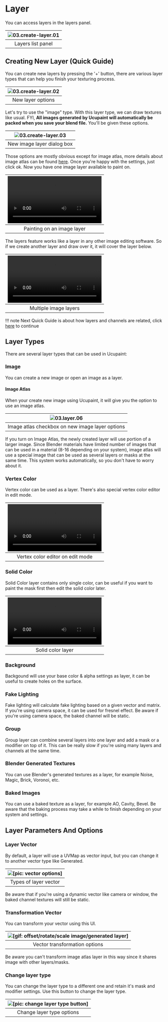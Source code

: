 # Layer

You can access layers in the layers panel.

|![03.create-layer.01](source/03.create-layer.01.png)|
|:--:|
|Layers list panel| {align=center}

## Creating New Layer (Quick Guide)

You can create new layers by pressing the '+' button, there are various layer types that can help you finish your texturing process.

|![03.create-layer.02](source/03.create-layer.02.png)|
|:--:|
|New layer options| {align=center}

Let's try to use the "image" type. With this layer type, we can draw textures like usual. FYI, **All images generated by Ucupaint will automatically be packed when you save your blend file.**
You'll be given these options.

|![03.create-layer.03](source/03.create-layer.03.png)|
|:--:|
|New image layer dialog box| {align=center}


Those options are mostly obvious except for image atlas, more details about image atlas can be found [here](#image-atlas).
Once you're happy with the settings, just click ok. Now you have one image layer available to paint on.

|![type:video](source/03.create-layer.04.mp4)|
|:--:|
|Painting on an image layer| {align=center}


The layers feature works like a layer in any other image editing software. So if we create another layer and draw over it, it will cover the layer below.

|![type:video](source/03.create-layer.05.mp4)|
|:--:|
|Multiple image layers| {align=center}

!!! note
    Next Quick Guide is about how layers and channels are related, click [here](../01.03.layer-channel/#setting-up-layer-channel-quick-guide) to continue

## Layer Types

There are several layer types that can be used in Ucupaint:

### Image

You can create a new image or open an image as a layer.

#### Image Atlas

When your create new image using Ucupaint, it will give you the option to use an image atlas.

|![03.layer.06](source/03.layer.06.png)|
|:--:|
|Image atlas checkbox on new image layer options| {align=center}

If you turn on Image Atlas, the newly created layer will use portion of a larger image. Since Blender materials have limited number of images that can be used in a material (8-16 depending on your system), image atlas will use a special image that can be used as several layers or masks at the same time. This system works automatically, so you don't have to worry about it.

### Vertex Color

Vertex color can be used as a layer. There's also special vertex color editor in edit mode.

|![type:video](source/03.layer.07.mp4)|
|:--:|
|Vertex color editor on edit mode| {align=center}

### Solid Color

Solid Color layer contains only single color, can be useful if you want to paint the mask first then edit the solid color later.

|![type:video](source/03.layer.08.mp4)|
|:--:|
|Solid color layer| {align=center}

### Background

Backgound will use your base color & alpha settings as layer, it can be useful to create holes on the surface.

### Fake Lighting

Fake lighting will calculate fake lighting based on a given vector and matrix. If you're using camera space, it can be used for fresnel effect. Be aware if you're using camera space, the baked channel will be static.

### Group

Group layer can combine several layers into one layer and add a mask or a modifier on top of it. This can be really slow if you're using many layers and channels at the same time.

### Blender Generated Textures

You can use Blender's generated textures as a layer, for example Noise, Magic, Brick, Voronoi, etc.

### Baked Images

You can use a baked texture as a layer, for example AO, Cavity, Bevel. Be aware that the baking process may take a while to finish depending on your system and settings.

## Layer Parameters And Options

### Layer Vector

By default, a layer will use a UVMap as vector input, but you can change it to another vector type like Generated.

|![[pic: vector options]](source/03.layer.09.png)|
|:--:|
|Types of layer vector| {align=center}

Be aware that if you're using a dynamic vector like camera or window, the baked channel textures will still be static.

### Transformation Vector

You can transform your vector using this UI.

|![[gif: offset/rotate/scale image/generated layer]](source/03.layer.10.gif)|
|:--:|
|Vector transformation options| {align=center}

Be aware you can't transform image atlas layer in this way since it shares image with other layers/masks.

### Change layer type

You can change the layer type to a different one and retain it's mask and modifier settings. Use this button to change the layer type.

|![[pic: change layer type button]](source/03.layer.11.png)|
|:--:|
|Change layer type options| {align=center}

